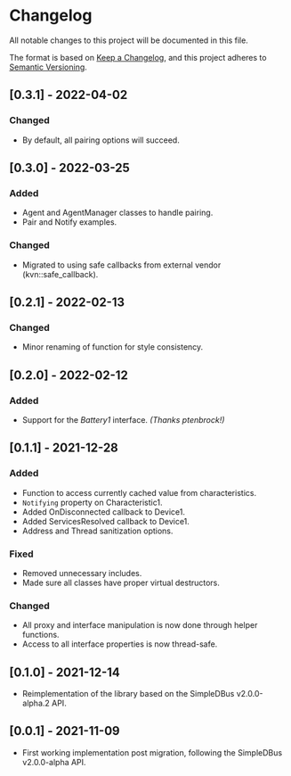 # Changelog
All notable changes to this project will be documented in this file.

The format is based on [Keep a Changelog](https://keepachangelog.com/en/1.0.0/),
and this project adheres to [Semantic Versioning](https://semver.org/spec/v2.0.0.html).

## [0.3.1] - 2022-04-02

### Changed
- By default, all pairing options will succeed.

## [0.3.0] - 2022-03-25

### Added
- Agent and AgentManager classes to handle pairing.
- Pair and Notify examples.

### Changed
- Migrated to using safe callbacks from external vendor (kvn::safe_callback).

## [0.2.1] - 2022-02-13

### Changed
 - Minor renaming of function for style consistency.

## [0.2.0] - 2022-02-12

### Added
 - Support for the _Battery1_ interface. _(Thanks ptenbrock!)_

## [0.1.1] - 2021-12-28

### Added
- Function to access currently cached value from characteristics.
- `Notifying` property on Characteristic1.
- Added OnDisconnected callback to Device1.
- Added ServicesResolved callback to Device1.
- Address and Thread sanitization options.

### Fixed
- Removed unnecessary <iostream> includes.
- Made sure all classes have proper virtual destructors.

### Changed
- All proxy and interface manipulation is now done through helper functions.
- Access to all interface properties is now thread-safe.

## [0.1.0] - 2021-12-14
- Reimplementation of the library based on the SimpleDBus v2.0.0-alpha.2 API.

## [0.0.1] - 2021-11-09
- First working implementation post migration, following the SimpleDBus v2.0.0-alpha API.
